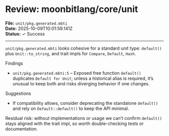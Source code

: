 # Review: moonbitlang/core/unit

**File:** `unit/pkg.generated.mbti`  
**Date:** 2025-10-09T10:01:59.141Z  
**Status:** ✓ Success

---

`unit/pkg.generated.mbti` looks cohesive for a standard unit type: `default()` plus `Unit::to_string`, and trait impls for `Compare`, `Default`, `Hash`.

Findings  
- `unit/pkg.generated.mbti:5` – Exposed free function `default()` duplicates `Default for Unit`; unless a historical alias is required, it’s unusual to keep both and risks diverging behavior if one changes.

Suggestions  
- If compatibility allows, consider deprecating the standalone `default()` and rely on `Default::default()` to keep the API minimal.

Residual risk: without implementations or usage we can’t confirm `default()` stays aligned with the trait impl, so worth double-checking tests or documentation.
